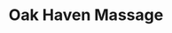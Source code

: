 ---
title: "Oak Haven Massage"
url: /san-antonio/oak-haven-massage-bulverde-rd-101/
shop: Massage
---